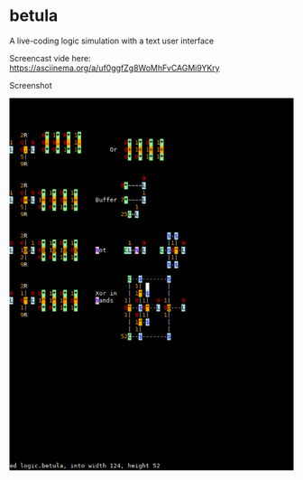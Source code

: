 # betula
A live-coding logic simulation with a text user interface

Screencast vide here: https://asciinema.org/a/uf0ggfZg8WoMhFvCAGMi9YKry

Screenshot

![Screenshot](./Betula_screenshot1.png "Screenshot 1")

